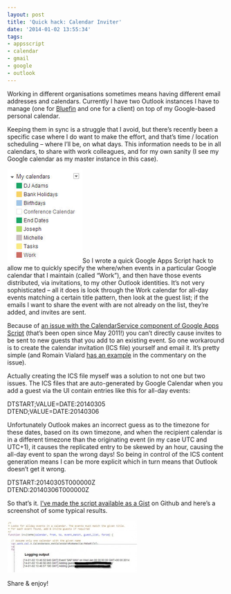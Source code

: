 ```yaml
---
layout: post
title: 'Quick hack: Calendar Inviter'
date: '2014-01-02 13:55:34'
tags:
- appsscript
- calendar
- gmail
- google
- outlook
---
```



Working in different organisations sometimes means having different email addresses and calendars. Currently I have two Outlook instances I have to manage (one for [Bluefin](http://www.bluefinsolutions.com) and one for a client) on top of my Google-based personal calendar.

Keeping them in sync is a struggle that I avoid, but there’s recently been a specific case where I do want to make the effort, and that’s time / location scheduling – where I’ll be, on what days. This information needs to be in all calendars, to share with work colleagues, and for my own sanity (I see my Google calendar as my master instance in this case).

[![calendars](/content/images/2014/01/calendars.jpg)](/content/images/2014/01/calendars.jpg)So I wrote a quick Google Apps Script hack to allow me to quickly specify the where/when events in a particular Google calendar that I maintain (called “Work”), and then have those events distributed, via invitations, to my other Outlook identities. It’s not very sophisticated – all it does is look through the Work calendar for all-day events matching a certain title pattern, then look at the guest list; if the emails I want to share the event with are not already on the list, they’re added, and invites are sent.

Because of [an issue with the CalendarService component of Google Apps Script](https://code.google.com/p/google-apps-script-issues/issues/detail?id=574) (that’s been open since May 2011!) you can’t directly cause invites to be sent to new guests that you add to an existing event. So one workaround is to create the calendar invitation (ICS file) yourself and email it. It’s pretty simple (and Romain Vialard [has an example](https://code.google.com/p/google-apps-script-issues/issues/detail?id=574#c2) in the commentary on the issue).

Actually creating the ICS file myself was a solution to not one but two issues. The ICS files that are auto-generated by Google Calendar when you add a guest via the UI contain entries like this for all-day events:

DTSTART;VALUE=DATE:20140305  
 DTEND;VALUE=DATE:20140306

Unfortunately Outlook makes an incorrect guess as to the timezone for these dates, based on its own timezone, and when the recipient calendar is in a different timezone than the originating event (in my case UTC and UTC+1), it causes the replicated entry to be skewed by an hour, causing the all-day event to span the wrong days! So being in control of the ICS content generation means I can be more explicit which in turn means that Outlook doesn’t get it wrong.

DTSTART:20140305T000000Z  
 DTEND:20140306T000000Z

So that’s it. [I’ve made the script available as a Gist](https://gist.github.com/qmacro/8219400) on Github and here’s a screenshot of some typical results.

[![log](/content/images/2014/01/log-300x120.jpg)](/content/images/2014/01/log.jpg)

Share & enjoy!

 

 


